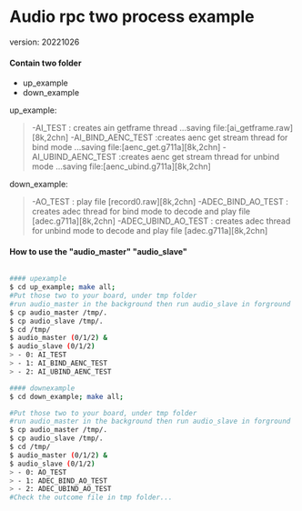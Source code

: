# Audio rpc two process example
version: 20221026
#### Contain two folder
 - up_example
 - down_example

up_example:

> -AI_TEST : creates ain getframe thread ...saving file:[ai_getframe.raw] [8k,2chn]
> -AI_BIND_AENC_TEST :creates aenc get stream thread for bind mode ...saving file:[aenc_get.g711a][8k,2chn]
> -AI_UBIND_AENC_TEST :creates aenc get stream thread for unbind mode ...saving file:[aenc_ubind.g711a][8k,2chn]

down_example:

> -AO_TEST : play file [record0.raw][8k,2chn]
> -ADEC_BIND_AO_TEST : creates adec thread for bind mode to decode and play file [adec.g711a][8k,2chn]
> -ADEC_UBIND_AO_TEST : creates adec thread for unbind mode to decode and play file [adec.g711a][8k,2chn]

#### How to use the "audio_master" "audio_slave"
```sh

#### upexample
$ cd up_example; make all;
#Put those two to your board, under tmp folder
#run audio_master in the background then run audio_slave in forground
$ cp audio_master /tmp/.
$ cp audio_slave /tmp/.
$ cd /tmp/
$ audio_master (0/1/2) &
$ audio_slave (0/1/2)
> - 0: AI_TEST
> - 1: AI_BIND_AENC_TEST
> - 2: AI_UBIND_AENC_TEST

#### downexample
$ cd down_example; make all;

#Put those two to your board, under tmp folder
#run audio_master in the background then run audio_slave in forground
$ cp audio_master /tmp/.
$ cp audio_slave /tmp/.
$ cd /tmp/
$ audio_master (0/1/2) &
$ audio_slave (0/1/2)
> - 0: AO_TEST
> - 1: ADEC_BIND_AO_TEST
> - 2: ADEC_UBIND_AO_TEST
#Check the outcome file in tmp folder...
```
